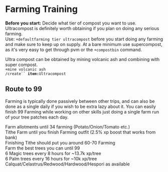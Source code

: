 # Farming Training

**Before you start:** Decide what tier of compost you want to use. Ultracompost is definitely worth obtaining if you plan on doing any serious farming.\
Use: `+defaultfarming tier ultracompost` before you start doing any farming and make sure to keep up on supply. At a bare minimum use supercompost, as it's very easy to get through pvm or the `+compostbin` command.

Ultra compost can be obtained by mining volcanic ash and combining with super compost.\
`+mine volcanic ash`\
`/create`` `**`item:`**`Ultracompost`

## Route to 99

Farming is typically done passively between other trips, and can also be done as a single daily if you wish to be extra lazy about it. You can easily finish 99 Farming while working on other skills just doing a single farm run of your tree patches each day.

Farm allotments until 34 farming (Potato/Onion/Tomato etc.)\
Tithe Farm until you finish Farming outfit (2.5% xp boost that works from bank)\
Finishing Tithe should put you around 60-70 Farming\
Farm the best trees you can until 99\
6 Magic trees every 8 hours for \~13.7k xp/tree\
6 Palm trees every 16 hours for \~10k xp/tree\
Calquat/Celastrus/Redwood/Hardwood/Hespori as available

